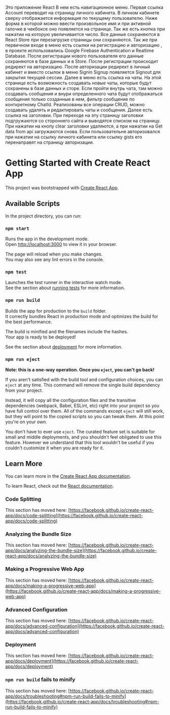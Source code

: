 Это приложение React
В нем есть навигационное меню.
Первая ссылка Account переводит на страницу личного кабинета.
В личном кабинете сверху отображается информация по текущему
пользователю. Ниже форма в которой можно ввести произвольное имя
и при активной галочке в чекбоксе оно появляется на странице.
Так же есть кнопка при нажатии на которую увеличивается число.
Все данные сохраняются в React Store при перезагрузке страницы они
сохраняются.
Так же при первичном входе в меню есть ссылки на регистрацию и авторизацию
, в проекте использовались Google Firebase Authentication и Realtime
Database. 
После регистрации нового пользователя его данные сохраняются
в базе данных и в Store.
После регистрации происходит редирект на авторизацию.
После авторизации редирект в личный кабинет и вместо ссылок
в меню Signin Signup появляется Signout для закрытия текущей сессии.
Далее в меню есть ссылка на чаты.
На этой странице есть возможность создавать новые чаты, которые будут
сохранены в базе данных и сторе.
Если пройти внутрь чата, там можно создавать сообщения и
внури определенного чата будут отображаться сообщения только
созданные в нем, фильтр сообщение по конткретному ChatId.
Реализованы все операции CRUD, можно создавать удалять и редактировать чаты и
сообщения.
Далее есть ссылка на заголовки.
При переходе на эту страницу заголовки подгружаются со стороннего
сайта и выводятся списком на страницу.
При нажатии на кнопу clear заголовки удаляются, а при нажатии
на Get data from api загружаются снова.
Если пользовательне авторизовался при нажатии на ссылку личного кабинета или
ссылку gists его перенаправят на страницу авторизации.

# Getting Started with Create React App

This project was bootstrapped with [Create React App](https://github.com/facebook/create-react-app).

## Available Scripts

In the project directory, you can run:

### `npm start`

Runs the app in the development mode.\
Open [http://localhost:3000](http://localhost:3000) to view it in your browser.

The page will reload when you make changes.\
You may also see any lint errors in the console.

### `npm test`

Launches the test runner in the interactive watch mode.\
See the section about [running tests](https://facebook.github.io/create-react-app/docs/running-tests) for more information.

### `npm run build`

Builds the app for production to the `build` folder.\
It correctly bundles React in production mode and optimizes the build for the best performance.

The build is minified and the filenames include the hashes.\
Your app is ready to be deployed!

See the section about [deployment](https://facebook.github.io/create-react-app/docs/deployment) for more information.

### `npm run eject`

**Note: this is a one-way operation. Once you `eject`, you can't go back!**

If you aren't satisfied with the build tool and configuration choices, you can `eject` at any time. This command will remove the single build dependency from your project.

Instead, it will copy all the configuration files and the transitive dependencies (webpack, Babel, ESLint, etc) right into your project so you have full control over them. All of the commands except `eject` will still work, but they will point to the copied scripts so you can tweak them. At this point you're on your own.

You don't have to ever use `eject`. The curated feature set is suitable for small and middle deployments, and you shouldn't feel obligated to use this feature. However we understand that this tool wouldn't be useful if you couldn't customize it when you are ready for it.

## Learn More

You can learn more in the [Create React App documentation](https://facebook.github.io/create-react-app/docs/getting-started).

To learn React, check out the [React documentation](https://reactjs.org/).

### Code Splitting

This section has moved here: [https://facebook.github.io/create-react-app/docs/code-splitting](https://facebook.github.io/create-react-app/docs/code-splitting)

### Analyzing the Bundle Size

This section has moved here: [https://facebook.github.io/create-react-app/docs/analyzing-the-bundle-size](https://facebook.github.io/create-react-app/docs/analyzing-the-bundle-size)

### Making a Progressive Web App

This section has moved here: [https://facebook.github.io/create-react-app/docs/making-a-progressive-web-app](https://facebook.github.io/create-react-app/docs/making-a-progressive-web-app)

### Advanced Configuration

This section has moved here: [https://facebook.github.io/create-react-app/docs/advanced-configuration](https://facebook.github.io/create-react-app/docs/advanced-configuration)

### Deployment

This section has moved here: [https://facebook.github.io/create-react-app/docs/deployment](https://facebook.github.io/create-react-app/docs/deployment)

### `npm run build` fails to minify

This section has moved here: [https://facebook.github.io/create-react-app/docs/troubleshooting#npm-run-build-fails-to-minify](https://facebook.github.io/create-react-app/docs/troubleshooting#npm-run-build-fails-to-minify)
